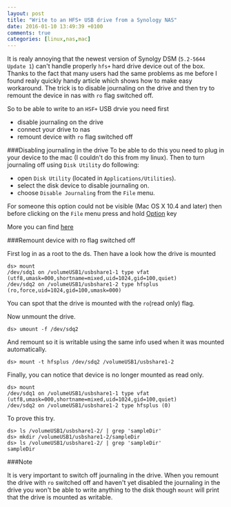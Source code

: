 ```yaml
---
layout: post
title: "Write to an HFS+ USB drive from a Synology NAS"
date: 2016-01-10 13:49:39 +0100
comments: true
categories: [linux,nas,mac]
---
```


It is realy annoying that the newest version of Synolgy DSM (```5.2-5644 Update 1```) can't handle properly ```hfs+``` hard drive device out of the box. Thanks to the fact that many users had the same problems as me before I found realy quickly handy article which shows how to make easy workaround. The trick is to disable journaling on the drive and then try to remount the device in nas with ```ro``` flag switched off. 

So to be able to write to an ```HSF+``` USB drvie you need first

* disable journaling on the drive
* connect your drive to nas
* remount device with ```ro``` flag switched off

###Disabling journaling in the drive
To be able to do this you need to plug in your device to the mac (I couldn't do this from my linux). Then to turn journaling off using ```Disk Utility``` do following:

* open ```Disk Utility``` (located in ```Applications/Utilities```).
* select the disk device to disable journaling on.
* choose ```Disable Journaling``` from the ```File``` menu.

For someone this option could not be visible (Mac OS X 10.4 and later) then before clicking on the ```File``` menu press and hold [Option](http://www.macworld.co.uk/how-to/mac/what-where-option-key-mac-3462401/) key

More you can find [here](https://support.apple.com/en-us/HT204435)

###Remount device with ro flag switched off

First log in as a root to the ds. Then have a look how the drive is mounted

```
ds> mount
/dev/sdq1 on /volumeUSB1/usbshare1-1 type vfat (utf8,umask=000,shortname=mixed,uid=1024,gid=100,quiet)
/dev/sdq2 on /volumeUSB1/usbshare1-2 type hfsplus (ro,force,uid=1024,gid=100,umask=000)
```

You can spot that the drive is mounted with the ```ro```(read only) flag. 


Now unmount the drive.

```
ds> umount -f /dev/sdq2
```

And remount so it is writable using the same info used when it was mounted automatically.

```
ds> mount -t hfsplus /dev/sdq2 /volumeUSB1/usbshare1-2
```

Finally, you can notice that device is no longer mounted as read only.

```
ds> mount
/dev/sdq1 on /volumeUSB1/usbshare1-1 type vfat (utf8,umask=000,shortname=mixed,uid=1024,gid=100,quiet)
/dev/sdq2 on /volumeUSB1/usbshare1-2 type hfsplus (0)
```

To prove this try.

```
ds> ls /volumeUSB1/usbshare1-2/ | grep 'sampleDir'
ds> mkdir /volumeUSB1/usbshare1-2/sampleDir
ds> ls /volumeUSB1/usbshare1-2/ | grep 'sampleDir'
sampleDir
```

###Note

It is very important to switch off journaling in the drive. When you remount the drive with ```ro``` switched off and haven't yet disabled the journaling in the drive you won't be able to write anything to the disk though ```mount``` will print that the drive is mounted as writable.

